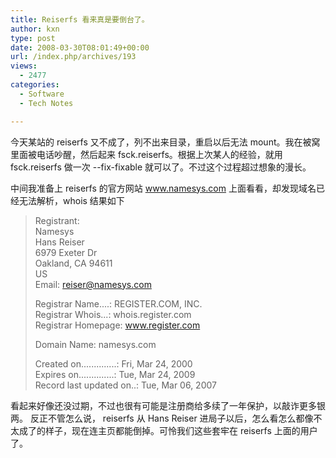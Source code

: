 ```yaml
---
title: Reiserfs 看来真是要倒台了。
author: kxn
type: post
date: 2008-03-30T08:01:49+00:00
url: /index.php/archives/193
views:
  - 2477
categories:
  - Software
  - Tech Notes

---
```

今天某站的 reiserfs 又不成了，列不出来目录，重启以后无法 mount。我在被窝里面被电话吵醒，然后起来 fsck.reiserfs。根据上次某人的经验，就用 fsck.reiserfs 做一次 --fix-fixable 就可以了。不过这个过程超过想象的漫长。

中间我准备上 reiserfs 的官方网站 www.namesys.com 上面看看，却发现域名已经无法解析，whois 结果如下

> Registrant:  
> Namesys  
> Hans Reiser  
> 6979 Exeter Dr  
> Oakland, CA 94611  
> US  
> Email: reiser@namesys.com
> 
> Registrar Name....: REGISTER.COM, INC.  
> Registrar Whois...: whois.register.com  
> Registrar Homepage: www.register.com 
> 
> Domain Name: namesys.com
> 
> Created on..............: Fri, Mar 24, 2000  
> Expires on..............: Tue, Mar 24, 2009  
> Record last updated on..: Tue, Mar 06, 2007 

看起来好像还没过期，不过也很有可能是注册商给多续了一年保护，以敲诈更多银两。 反正不管怎么说， reiserfs 从 Hans Reiser 进局子以后，怎么看怎么都像不太成了的样子，现在连主页都能倒掉。可怜我们这些套牢在 reiserfs 上面的用户了。